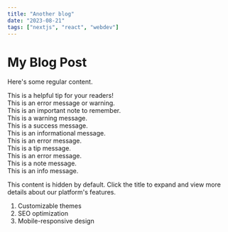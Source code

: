 ```yaml
---
title: "Another blog"
date: "2023-08-21"
tags: ["nextjs", "react", "webdev"]
---
```


# My Blog Post

Here's some regular content.

<div class="tip">
This is a helpful tip for your readers!
</div>

<div class="error">
This is an error message or warning.
</div>

<div class="note">
This is an important note to remember.
</div>
<div class="warning-callout">
This is a warning message.
</div>

<div class="success-callout">
This is a success message.
</div>

<div class="info-callout">
This is an informational message.
</div>

<div class="error-callout">
This is an error message.
</div>

<div class="tip">
This is a tip message.
</div>

<div class="error">
This is an error message.
</div>

<div class="note">
This is a note message.
</div>

<div class="info">
This is an info message.
</div>

<div class="accordion" data-title="Click to expand this section">

This content is hidden by default. Click the title to expand and view more details about our platform's features.

1. Customizable themes
2. SEO optimization
3. Mobile-responsive design

</div>

